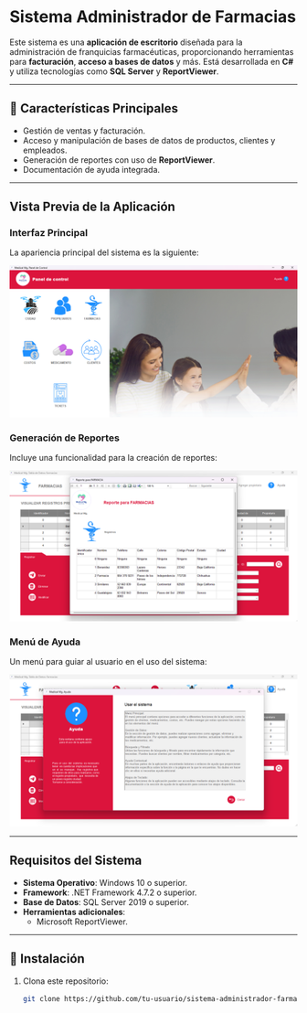 # Sistema Administrador de Farmacias

Este sistema es una **aplicación de escritorio** diseñada para la administración de franquicias farmacéuticas, proporcionando herramientas para **facturación**, **acceso a bases de datos** y más. Está desarrollada en **C#** y utiliza tecnologías como **SQL Server** y **ReportViewer**.

---

## 🌟 **Características Principales**
-  Gestión de ventas y facturación.
-  Acceso y manipulación de bases de datos de productos, clientes y empleados.
-  Generación de reportes con uso de **ReportViewer**.
-  Documentación de ayuda integrada.

---

##  **Vista Previa de la Aplicación**
### **Interfaz Principal**
La apariencia principal del sistema es la siguiente:

![Vista Principal](img/apariencia_sistema.png)

### **Generación de Reportes**
Incluye una funcionalidad para la creación de reportes:

![Función de Reportes](img/funcion_reportes.png)

### **Menú de Ayuda**
Un menú para guiar al usuario en el uso del sistema:

![Menú de Ayuda](img/menu_ayuda.png)

---

##  **Requisitos del Sistema**
- **Sistema Operativo**: Windows 10 o superior.
- **Framework**: .NET Framework 4.7.2 o superior.
- **Base de Datos**: SQL Server 2019 o superior.
- **Herramientas adicionales**: 
  - Microsoft ReportViewer.

---

## 🚀 **Instalación**
1. Clona este repositorio:
   ```bash
   git clone https://github.com/tu-usuario/sistema-administrador-farmacias.git
